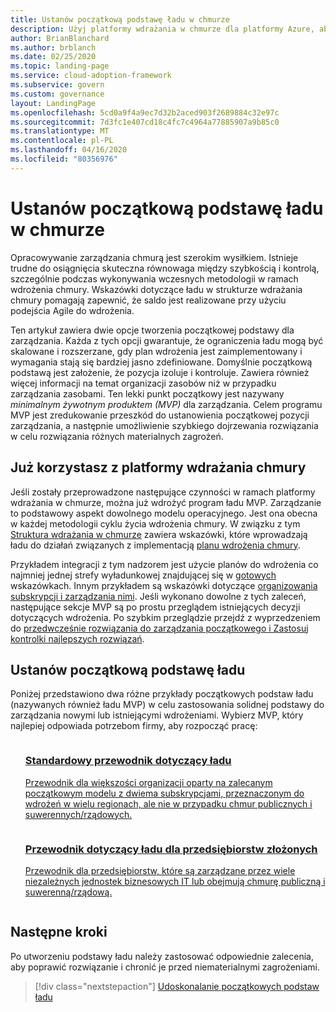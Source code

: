 ```yaml
---
title: Ustanów początkową podstawę ładu w chmurze
description: Użyj platformy wdrażania w chmurze dla platformy Azure, aby rozpocząć pracę z zasadami zarządzania chmurą, ustanawiając początkową podstawę zarządzania chmurą.
author: BrianBlanchard
ms.author: brblanch
ms.date: 02/25/2020
ms.topic: landing-page
ms.service: cloud-adoption-framework
ms.subservice: govern
ms.custom: governance
layout: LandingPage
ms.openlocfilehash: 5cd0a9f4a9ec7d32b2aced903f2689884c32e97c
ms.sourcegitcommit: 7d3fc1e407cd18c4fc7c4964a77885907a9b85c0
ms.translationtype: MT
ms.contentlocale: pl-PL
ms.lasthandoff: 04/16/2020
ms.locfileid: "80356976"
---
```

# <a name="establish-an-initial-cloud-governance-foundation"></a>Ustanów początkową podstawę ładu w chmurze

Opracowywanie zarządzania chmurą jest szerokim wysiłkiem. Istnieje trudne do osiągnięcia skuteczna równowaga między szybkością i kontrolą, szczególnie podczas wykonywania wczesnych metodologii w ramach wdrożenia chmury. Wskazówki dotyczące ładu w strukturze wdrażania chmury pomagają zapewnić, że saldo jest realizowane przy użyciu podejścia Agile do wdrożenia.

Ten artykuł zawiera dwie opcje tworzenia początkowej podstawy dla zarządzania. Każda z tych opcji gwarantuje, że ograniczenia ładu mogą być skalowane i rozszerzane, gdy plan wdrożenia jest zaimplementowany i wymagania stają się bardziej jasno zdefiniowane. Domyślnie początkową podstawą jest założenie, że pozycja izoluje i kontroluje. Zawiera również więcej informacji na temat organizacji zasobów niż w przypadku zarządzania zasobami. Ten lekki punkt początkowy jest nazywany _minimalnym żywotnym produktem (MVP)_ dla zarządzania. Celem programu MVP jest zredukowanie przeszkód do ustanowienia początkowej pozycji zarządzania, a następnie umożliwienie szybkiego dojrzewania rozwiązania w celu rozwiązania różnych materialnych zagrożeń.

## <a name="already-using-the-cloud-adoption-framework"></a>Już korzystasz z platformy wdrażania chmury

Jeśli zostały przeprowadzone następujące czynności w ramach platformy wdrażania w chmurze, można już wdrożyć program ładu MVP. Zarządzanie to podstawowy aspekt dowolnego modelu operacyjnego. Jest ona obecna w każdej metodologii cyklu życia wdrożenia chmury. W związku z tym [Struktura wdrażania w chmurze](../index.md) zawiera wskazówki, które wprowadzają ładu do działań związanych z implementacją [planu wdrożenia chmury](../plan/index.md).

Przykładem integracji z tym nadzorem jest użycie planów do wdrożenia co najmniej jednej strefy wyładunkowej znajdującej się w [gotowych](../ready/index.md) wskazówkach. Innym przykładem są wskazówki dotyczące [organizowania subskrypcji i zarządzania nimi](../ready/azure-best-practices/organize-subscriptions.md). Jeśli wykonano dowolne z tych zaleceń, następujące sekcje MVP są po prostu przeglądem istniejących decyzji dotyczących wdrożenia. Po szybkim przeglądzie przejdź z wyprzedzeniem do [przedwcześnie rozwiązania do zarządzania początkowego i Zastosuj kontrolki najlepszych rozwiązań](./foundation-improvements.md).

## <a name="establish-an-initial-governance-foundation"></a>Ustanów początkową podstawę ładu

Poniżej przedstawiono dwa różne przykłady początkowych podstaw ładu (nazywanych również ładu MVP) w celu zastosowania solidnej podstawy do zarządzania nowymi lub istniejącymi wdrożeniami. Wybierz MVP, który najlepiej odpowiada potrzebom firmy, aby rozpocząć pracę:

<!-- markdownlint-disable MD033 -->

<ul class="panelContent cardsZ">
<li style="display: flex; flex-direction: column;">
    <a href="./guides/standard/index.md" style="display: flex; flex-direction: column; flex: 1 0 auto;">
        <div class="cardSize" style="flex: 1 0 auto; display: flex;">
            <div class="cardPadding" style="display: flex;">
                <div class="card">
                    <div class="cardText">
                        <h3>Standardowy przewodnik dotyczący ładu</h3>
                        <p>Przewodnik dla większości organizacji oparty na zalecanym początkowym modelu z dwiema subskrypcjami, przeznaczonym do wdrożeń w wielu regionach, ale nie w przypadku chmur publicznych i suwerennych/rządowych.</p>
                    </div>
                </div>
            </div>
        </div>
    </a>
</li>
<li style="display: flex; flex-direction: column;">
    <a href="./guides/complex/index.md" style="display: flex; flex-direction: column; flex: 1 0 auto;">
        <div class="cardSize" style="flex: 1 0 auto; display: flex;">
            <div class="cardPadding" style="display: flex;">
                <div class="card">
                    <div class="cardText">
                        <h3>Przewodnik dotyczący ładu dla przedsiębiorstw złożonych</h3>
                        <p>Przewodnik dla przedsiębiorstw, które są zarządzane przez wiele niezależnych jednostek biznesowych IT lub obejmują chmurę publiczną i suwerenną/rządową.</p>
                    </div>
                </div>
            </div>
        </div>
    </a>
</li>
</ul>
<!-- markdownlint-enable MD033 -->

## <a name="next-steps"></a>Następne kroki

Po utworzeniu podstawy ładu należy zastosować odpowiednie zalecenia, aby poprawić rozwiązanie i chronić je przed niematerialnymi zagrożeniami.

> [!div class="nextstepaction"]
> [Udoskonalanie początkowych podstaw ładu](./foundation-improvements.md)
